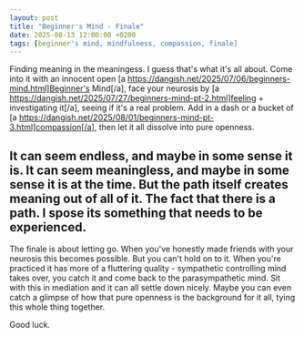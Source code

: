 ```yaml
---
layout: post
title: "Beginner's Mind - Finale"
date: 2025-08-13 12:00:00 +0200
tags: [beginner's mind, mindfulness, compassion, finale]
---
```


Finding meaning in the meaningess. I guess that's what it's all about. Come into it with an innocent open [a https://dangish.net/2025/07/06/beginners-mind.html]Beginner's Mind[/a], face your neurosis by [a https://dangish.net/2025/07/27/beginners-mind-pt-2.html]feeling + investigating it[/a], seeing if it's a real problem. Add in a dash or a bucket of [a https://dangish.net/2025/08/01/beginners-mind-pt-3.html]compassion[/a], then let it all dissolve into pure openness.

It can seem endless, and maybe in some sense it is. It can seem meaningless, and maybe in some sense it is at the time. But the path itself creates meaning out of all of it. The fact that there is a path. I spose its something that needs to be experienced.
----
The finale is about letting go. When you've honestly made friends with your neurosis this becomes possible. But you can't hold on to it. When you're practiced it has more of a fluttering quality - sympathetic controlling mind takes over, you catch it and come back to the parasympathetic mind. Sit with this in mediation and it can all settle down nicely. Maybe you can even catch a glimpse of how that pure openness is the background for it all, tying this whole thing together.

Good luck.
